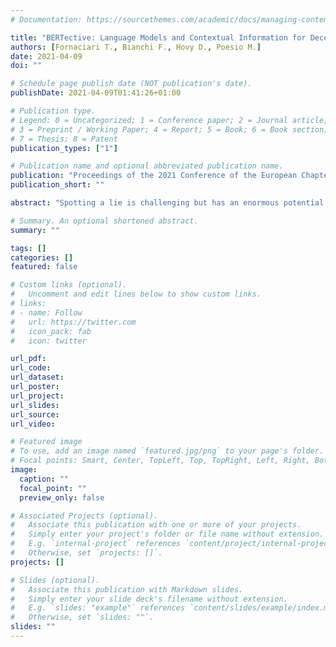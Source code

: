 ```yaml
---
# Documentation: https://sourcethemes.com/academic/docs/managing-content/

title: "BERTective: Language Models and Contextual Information for Deception Detection"
authors: [Fornaciari T., Bianchi F., Hovy D., Poesio M.]
date: 2021-04-09
doi: ""

# Schedule page publish date (NOT publication's date).
publishDate: 2021-04-09T01:41:26+01:00

# Publication type.
# Legend: 0 = Uncategorized; 1 = Conference paper; 2 = Journal article;
# 3 = Preprint / Working Paper; 4 = Report; 5 = Book; 6 = Book section;
# 7 = Thesis; 8 = Patent
publication_types: ["1"]

# Publication name and optional abbreviated publication name.
publication: "Proceedings of the 2021 Conference of the European Chapter of the Association for Computational Linguistics"
publication_short: ""

abstract: "Spotting a lie is challenging but has an enormous potential impact on security as well as private and public safety. Several NLP methods have been proposed to classify texts as truthful or deceptive. In most cases, however, the target texts’ preceding context is not considered. This is a severe limitation, as any communication takes place in context, not in a vacuum, and context can help to detect deception. We study a corpus of Italian dialogues containing deceptive statements and implement deep neural models that incorporate various linguistic contexts. We establish a new state-of-the-art identifying deception and find that not all context is equally useful to the task. Only the texts closest to the target, if from the same speaker (rather than questions by an interlocutor), boost performance. We also find that the semantic information in language models such as BERT contributes to the performance. However, BERT alone does not capture the implicit knowledge of deception cues: its contribution is conditional on the concurrent use of attention to learn cues from BERT’s representations."

# Summary. An optional shortened abstract.
summary: ""

tags: []
categories: []
featured: false

# Custom links (optional).
#   Uncomment and edit lines below to show custom links.
# links:
# - name: Follow
#   url: https://twitter.com
#   icon_pack: fab
#   icon: twitter

url_pdf:
url_code:
url_dataset:
url_poster:
url_project:
url_slides:
url_source:
url_video:

# Featured image
# To use, add an image named `featured.jpg/png` to your page's folder. 
# Focal points: Smart, Center, TopLeft, Top, TopRight, Left, Right, BottomLeft, Bottom, BottomRight.
image:
  caption: ""
  focal_point: ""
  preview_only: false

# Associated Projects (optional).
#   Associate this publication with one or more of your projects.
#   Simply enter your project's folder or file name without extension.
#   E.g. `internal-project` references `content/project/internal-project/index.md`.
#   Otherwise, set `projects: []`.
projects: []

# Slides (optional).
#   Associate this publication with Markdown slides.
#   Simply enter your slide deck's filename without extension.
#   E.g. `slides: "example"` references `content/slides/example/index.md`.
#   Otherwise, set `slides: ""`.
slides: ""
---
```


